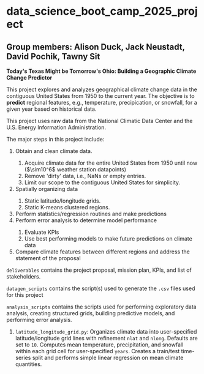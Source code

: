 <h1> data_science_boot_camp_2025_project </h1>
<h2> Group members: Alison Duck, Jack Neustadt, David Pochik, Tawny Sit </h2>

<p> <strong>Today's Texas Might be Tomorrow's Ohio: Building a Geographic Climate Change Predictor</strong> </p>

This project explores and analyzes geographical climate change data in the contiguous United States from 1950 to the current year. The objective is to <strong>predict</strong> regional features, e.g., temperature, precipication, or snowfall, for a given year based on historical data.

This project uses raw data from the National Climatic Data Center and the U.S. Energy Information Administration.

The major steps in this project include:
<ol>
<li>Obtain and clean climate data. </li>
<ol>
<li>Acquire climate data for the entire United States from 1950 until now ($\sim10^6$ weather station datapoints) </li>
<li>Remove 'dirty' data, i.e., NaNs or empty entries. </li>
<li>Limit our scope to the contiguous United States for simplicity.</li>
</ol>
<li>Spatially organizing data </li>
<ol>
<li> Static latitude/longitude grids. </li>
<li> Static K-means clustered regions. </li>
</ol>
<li>Perform statistics/regression routines and make predictions</li>
<li>Perform error analysis to determine model performance</li>
<ol>
<li>Evaluate KPIs </li>
<li>Use best performing models to make future predictions on climate data</li>
</ol>
<li>Compare climate features between different regions and address the statement of the proposal</li>
</ol>

<code>deliverables</code> contains the project proposal, mission plan, KPIs, and list of stakeholders.

<code>datagen_scripts</code> contains the script(s) used to generate the <code>.csv</code> files used for this project

<code>analysis_scripts</code> contains the scripts used for performing exploratory data analysis, creating structured grids, building predictive models, and performing error analysis.
<ol>
<li><code>latitude_longitude_grid.py</code>: Organizes climate data into user-specified latitude/longitude grid lines with refinement <code>nlat</code> and <code>nlong</code>. Defaults are set to <code>10</code>. Computes mean temperature, precipitation, and snowfall within each grid cell for user-specified <code>years</code>. Creates a train/test time-series split and performs simple linear regression on mean climate quantities.</li>
</ol>
